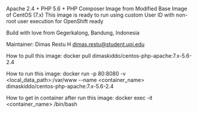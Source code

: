 Apache 2.4 + PHP 5.6 + PHP Composer Image from Modified Base Image of CentOS (7.x)
This image is ready to run using custom User ID with non-root user execution for OpenShift ready

Build with love from Gegerkalong, Bandung, Indonesia

Maintainer:
Dimas Restu H <dimas.restu@student.upi.edu>


How to pull this image:
docker pull dimaskiddo/centos-php-apache:7.x-5.6-2.4


How to run this image:
docker run -p 80:8080 -v <local_data_path>:/var/www --name <container_name> dimaskiddo/centos-php-apache:7.x-5.6-2.4


How to get in container after run this image:
docker exec -it <container_name> /bin/bash
